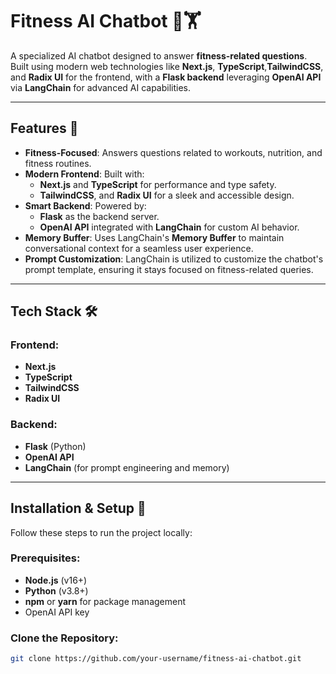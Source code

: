 # Fitness AI Chatbot 🤖🏋️

A specialized AI chatbot designed to answer **fitness-related questions**. Built using modern web technologies like **Next.js**, **TypeScript**,**TailwindCSS**, and **Radix UI** for the frontend, with a **Flask backend** leveraging **OpenAI API** via **LangChain** for advanced AI capabilities.

---

## Features 🌟
- **Fitness-Focused**: Answers questions related to workouts, nutrition, and fitness routines.
- **Modern Frontend**: Built with:
  - **Next.js** and **TypeScript** for performance and type safety.
  - **TailwindCSS**, and **Radix UI** for a sleek and accessible design.
- **Smart Backend**: Powered by:
  - **Flask** as the backend server.
  - **OpenAI API** integrated with **LangChain** for custom AI behavior.
- **Memory Buffer**: Uses LangChain's **Memory Buffer** to maintain conversational context for a seamless user experience.
- **Prompt Customization**: LangChain is utilized to customize the chatbot's prompt template, ensuring it stays focused on fitness-related queries.

---

## Tech Stack 🛠️
### Frontend:
- **Next.js**
- **TypeScript**
- **TailwindCSS**
- **Radix UI**

### Backend:
- **Flask** (Python)
- **OpenAI API**
- **LangChain** (for prompt engineering and memory)

---

## Installation & Setup 🚀
Follow these steps to run the project locally:

### Prerequisites:
- **Node.js** (v16+)
- **Python** (v3.8+)
- **npm** or **yarn** for package management
- OpenAI API key

### Clone the Repository:
```bash
git clone https://github.com/your-username/fitness-ai-chatbot.git
